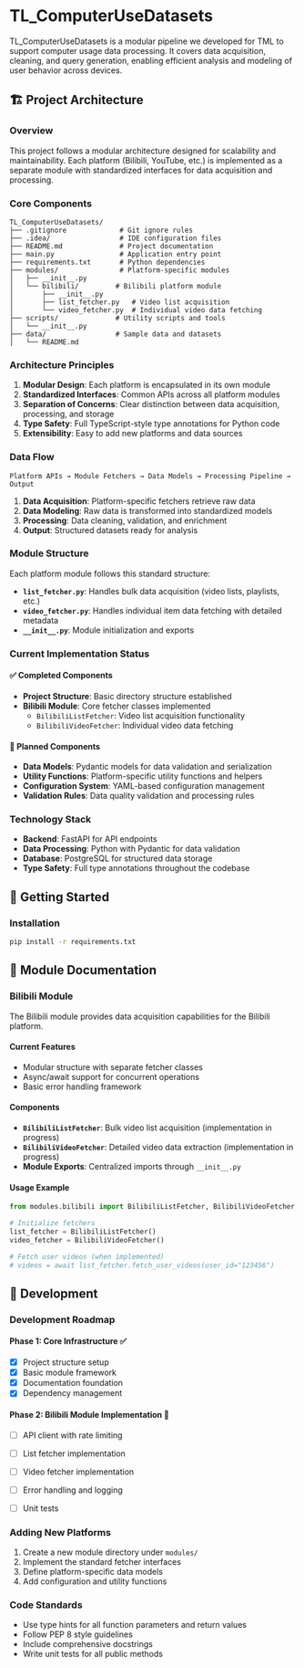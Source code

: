 # TL_ComputerUseDatasets

TL_ComputerUseDatasets is a modular pipeline we developed for TML to support computer usage data processing. It covers data acquisition, cleaning, and query generation, enabling efficient analysis and modeling of user behavior across devices.

## 🏗️ Project Architecture

### Overview
This project follows a modular architecture designed for scalability and maintainability. Each platform (Bilibili, YouTube, etc.) is implemented as a separate module with standardized interfaces for data acquisition and processing.

### Core Components

```
TL_ComputerUseDatasets/
├── .gitignore             # Git ignore rules
├── .idea/                 # IDE configuration files
├── README.md              # Project documentation
├── main.py                # Application entry point
├── requirements.txt       # Python dependencies
├── modules/               # Platform-specific modules
│   ├── __init__.py
│   └── bilibili/         # Bilibili platform module
│       ├── __init__.py
│       ├── list_fetcher.py   # Video list acquisition
│       └── video_fetcher.py  # Individual video data fetching
├── scripts/              # Utility scripts and tools
│   └── __init__.py
├── data/                 # Sample data and datasets
│   └── README.md

```

### Architecture Principles

1. **Modular Design**: Each platform is encapsulated in its own module
2. **Standardized Interfaces**: Common APIs across all platform modules
3. **Separation of Concerns**: Clear distinction between data acquisition, processing, and storage
4. **Type Safety**: Full TypeScript-style type annotations for Python code
5. **Extensibility**: Easy to add new platforms and data sources

### Data Flow

```
Platform APIs → Module Fetchers → Data Models → Processing Pipeline → Output
```

1. **Data Acquisition**: Platform-specific fetchers retrieve raw data
2. **Data Modeling**: Raw data is transformed into standardized models
3. **Processing**: Data cleaning, validation, and enrichment
4. **Output**: Structured datasets ready for analysis

### Module Structure

Each platform module follows this standard structure:

- **`list_fetcher.py`**: Handles bulk data acquisition (video lists, playlists, etc.)
- **`video_fetcher.py`**: Handles individual item data fetching with detailed metadata
- **`__init__.py`**: Module initialization and exports

### Current Implementation Status

#### ✅ Completed Components
- **Project Structure**: Basic directory structure established
- **Bilibili Module**: Core fetcher classes implemented
  - `BilibiliListFetcher`: Video list acquisition functionality
  - `BilibiliVideoFetcher`: Individual video data fetching


#### 🚧 Planned Components
- **Data Models**: Pydantic models for data validation and serialization
- **Utility Functions**: Platform-specific utility functions and helpers
- **Configuration System**: YAML-based configuration management
- **Validation Rules**: Data quality validation and processing rules

### Technology Stack

- **Backend**: FastAPI for API endpoints
- **Data Processing**: Python with Pydantic for data validation
- **Database**: PostgreSQL for structured data storage
- **Type Safety**: Full type annotations throughout the codebase

## 🚀 Getting Started

### Installation

```bash
pip install -r requirements.txt
```

## 📁 Module Documentation

### Bilibili Module

The Bilibili module provides data acquisition capabilities for the Bilibili platform.

#### Current Features
- Modular structure with separate fetcher classes
- Async/await support for concurrent operations
- Basic error handling framework

#### Components
- **`BilibiliListFetcher`**: Bulk video list acquisition (implementation in progress)
- **`BilibiliVideoFetcher`**: Detailed video data extraction (implementation in progress)
- **Module Exports**: Centralized imports through `__init__.py`

#### Usage Example
```python
from modules.bilibili import BilibiliListFetcher, BilibiliVideoFetcher

# Initialize fetchers
list_fetcher = BilibiliListFetcher()
video_fetcher = BilibiliVideoFetcher()

# Fetch user videos (when implemented)
# videos = await list_fetcher.fetch_user_videos(user_id="123456")
```

## 🔧 Development

### Development Roadmap

#### Phase 1: Core Infrastructure ✅
- [x] Project structure setup
- [x] Basic module framework
- [x] Documentation foundation
- [x] Dependency management

#### Phase 2: Bilibili Module Implementation 🚧
- [ ] API client with rate limiting
- [ ] List fetcher implementation
- [ ] Video fetcher implementation
- [ ] Error handling and logging
- [ ] Unit tests


### Adding New Platforms

1. Create a new module directory under `modules/`
2. Implement the standard fetcher interfaces
3. Define platform-specific data models
4. Add configuration and utility functions

### Code Standards

- Use type hints for all function parameters and return values
- Follow PEP 8 style guidelines
- Include comprehensive docstrings
- Write unit tests for all public methods

